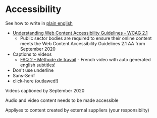 Accessibility
=============


See how to write in [plain english](./writing.md)

* [Understanding Web Content Accessibility Guidelines - WCAG 2.1](https://www.gov.uk/service-manual/helping-people-to-use-your-service/understanding-wcag)
    * Public sector bodies are required to ensure their online content meets the Web Content Accessibility Guidelines 2.1 AA from September 2020
* Captions to videos
    * [FAQ 2 - Méthode de travail](https://www.youtube.com/watch?v=5DJvS7ESQkM) - French video with auto generated english subtitles!
* Don't use underline
* Sans-Serif
* click-here (outlawed!)

Videos captioned by September 2020

Audio and video content needs to be made accessible

Appliyes to content created by external suppliers (your responsibilty)